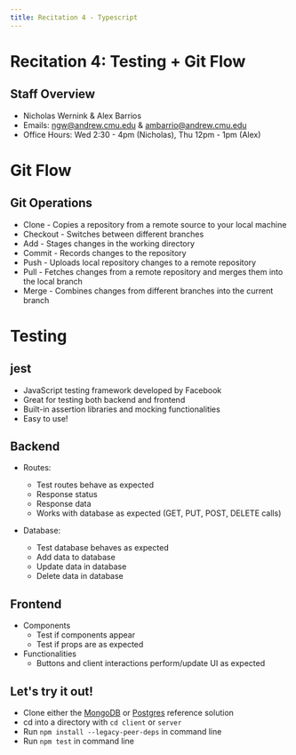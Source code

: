 ```yaml
---
title: Recitation 4 - Typescript
---
```


# Recitation 4: Testing + Git Flow

## Staff Overview
- Nicholas Wernink & Alex Barrios
- Emails: [ngw@andrew.cmu.edu](mailto:ngw@andrew.cmu.edu) & [ambarrio@andrew.cmu.edu](mailto:ambarrio@andrew.cmu.edu)
- Office Hours: Wed 2:30 - 4pm (Nicholas), Thu 12pm - 1pm (Alex)

# Git Flow
## Git Operations
- Clone - Copies a repository from a remote source to your local machine
- Checkout - Switches between different branches 
- Add - Stages changes in the working directory 
- Commit - Records changes to the repository
- Push - Uploads local repository changes to a remote repository
- Pull - Fetches changes from a remote repository and merges them into the local branch
- Merge - Combines changes from different branches into the current branch


# Testing
## jest
- JavaScript testing framework developed by Facebook
- Great for testing both backend and frontend
- Built-in assertion libraries and mocking functionalities
- Easy to use!


## Backend
- Routes:
    - Test routes behave as expected
    - Response status
    - Response data
    - Works with database as expected (GET, PUT, POST, DELETE calls)

- Database:
    - Test database behaves as expected
    - Add data to database
    - Update data in database
    - Delete data in database

## Frontend
- Components
    - Test if components appear
    - Test if props are as expected
- Functionalities
    - Buttons and client interactions perform/update UI as expected

## Let's try it out!
- Clone either the [MongoDB](https://github.com/CMU-17-356/example-mongo-app) or [Postgres](https://github.com/CMU-17-356/example-postgres-app) reference solution
- cd into a directory with `cd client` or `server`
- Run `npm install --legacy-peer-deps` in command line
- Run `npm test` in command line

